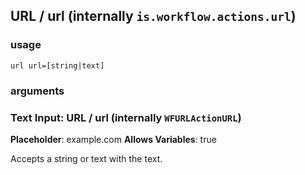 
## URL / url (internally `is.workflow.actions.url`)


### usage
`url url=[string|text]`

### arguments
### Text Input: URL / url (internally `WFURLActionURL`)
**Placeholder**: example.com
**Allows Variables**: true


Accepts a string 
or text
with the text.
